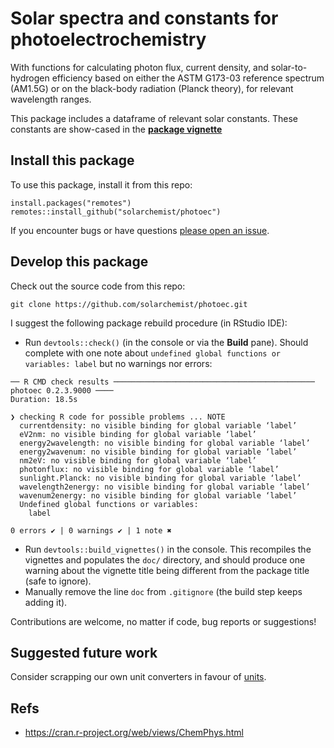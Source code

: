 # Solar spectra and constants for photoelectrochemistry

With functions for calculating photon flux, current density, and solar-to-hydrogen
efficiency based on either the ASTM G173-03 reference spectrum (AM1.5G) or
on the black-body radiation (Planck theory), for relevant wavelength ranges.

This package includes a dataframe of relevant solar constants.
These constants are show-cased in the
[**package vignette**](https://htmlpreview.github.io/?https://github.com/solarchemist/photoec/blob/master/doc/photoec.html)


## Install this package

To use this package, install it from this repo:

```
install.packages("remotes")
remotes::install_github("solarchemist/photoec")
```

If you encounter bugs or have questions
[please open an issue](https://github.com/solarchemist/photoec/issues).


## Develop this package

Check out the source code from this repo:
```
git clone https://github.com/solarchemist/photoec.git
```

I suggest the following package rebuild procedure (in RStudio IDE):

+ Run `devtools::check()` (in the console or via the **Build** pane).
  Should complete with one note about `undefined global functions or variables: label`
  but no warnings nor errors:
```
── R CMD check results ───────────────────────────────────────────── photoec 0.2.3.9000 ────
Duration: 18.5s

❯ checking R code for possible problems ... NOTE
  currentdensity: no visible binding for global variable ‘label’
  eV2nm: no visible binding for global variable ‘label’
  energy2wavelength: no visible binding for global variable ‘label’
  energy2wavenum: no visible binding for global variable ‘label’
  nm2eV: no visible binding for global variable ‘label’
  photonflux: no visible binding for global variable ‘label’
  sunlight.Planck: no visible binding for global variable ‘label’
  wavelength2energy: no visible binding for global variable ‘label’
  wavenum2energy: no visible binding for global variable ‘label’
  Undefined global functions or variables:
    label

0 errors ✔ | 0 warnings ✔ | 1 note ✖
```
+ Run `devtools::build_vignettes()` in the console. This recompiles the vignettes
  and populates the `doc/` directory, and should produce one warning
  about the vignette title being different from the package title (safe to ignore).
+ Manually remove the line `doc` from `.gitignore` (the build step keeps adding it).

Contributions are welcome, no matter if code, bug reports or suggestions!


## Suggested future work

Consider scrapping our own unit converters in favour of [units](https://cran.r-project.org/web/packages/units/index.html).


## Refs

+ https://cran.r-project.org/web/views/ChemPhys.html
